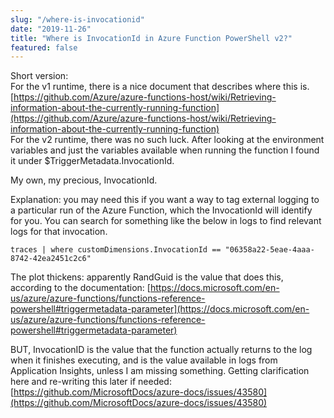 ```yaml
---
slug: "/where-is-invocationid"
date: "2019-11-26"
title: "Where is InvocationId in Azure Function PowerShell v2?"
featured: false
---
```


Short version:  
For the v1 runtime, there is a nice document that describes where this is. [https://github.com/Azure/azure-functions-host/wiki/Retrieving-information-about-the-currently-running-function](https://github.com/Azure/azure-functions-host/wiki/Retrieving-information-about-the-currently-running-function)  
For the v2 runtime, there was no such luck. After looking at the environment variables and just the variables available when running the function I found it under $TriggerMetadata.InvocationId.

My own, my precious, InvocationId.

Explanation: you may need this if you want a way to tag external logging to a particular run of the Azure Function, which the InvocationId will identify for you. You can search for something like the below in logs to find relevant logs for that invocation.

```
traces | where customDimensions.InvocationId == "06358a22-5eae-4aaa-8742-42ea2451c2c6"
```

The plot thickens: apparently RandGuid is the value that does this, according to the documentation: [https://docs.microsoft.com/en-us/azure/azure-functions/functions-reference-powershell#triggermetadata-parameter](https://docs.microsoft.com/en-us/azure/azure-functions/functions-reference-powershell#triggermetadata-parameter)

BUT, InvocationID is the value that the function actually returns to the log when it finishes executing, and is the value available in logs from Application Insights, unless I am missing something. Getting clarification here and re-writing this later if needed: [https://github.com/MicrosoftDocs/azure-docs/issues/43580](https://github.com/MicrosoftDocs/azure-docs/issues/43580)
